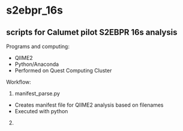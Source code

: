 # s2ebpr_16s
## scripts for Calumet pilot S2EBPR 16s analysis

Programs and computing:
- QIIME2
- Python/Anaconda
- Performed on Quest Computing Cluster

Workflow:
1) manifest_parse.py
- Creates manifest file for QIIME2 analysis based on filenames
- Executed with python

2) 
